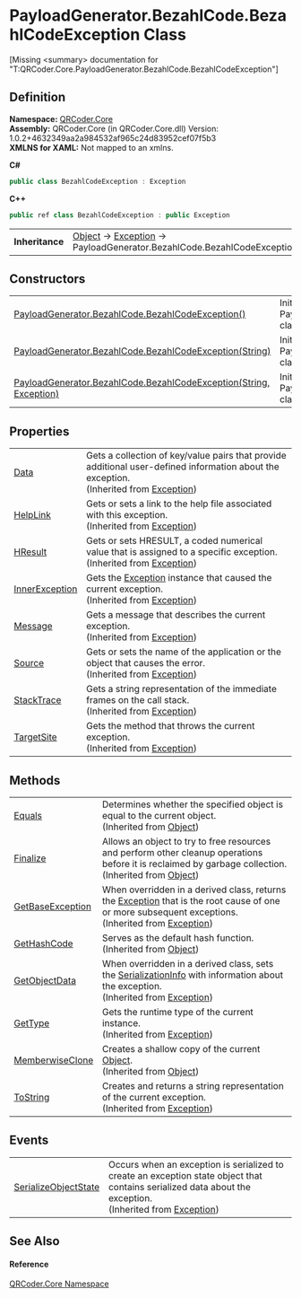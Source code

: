 # PayloadGenerator.BezahlCode.BezahlCodeException Class


\[Missing &lt;summary&gt; documentation for "T:QRCoder.Core.PayloadGenerator.BezahlCode.BezahlCodeException"\]



## Definition
**Namespace:** <a href="N_QRCoder_Core.md">QRCoder.Core</a>  
**Assembly:** QRCoder.Core (in QRCoder.Core.dll) Version: 1.0.2+4632349aa2a984532af965c24d83952cef07f5b3  
**XMLNS for XAML:** Not mapped to an xmlns.

**C#**
``` C#
public class BezahlCodeException : Exception
```
**C++**
``` C++
public ref class BezahlCodeException : public Exception
```

<table><tr><td><strong>Inheritance</strong></td><td><a href="https://learn.microsoft.com/dotnet/api/system.object" target="_blank" rel="noopener noreferrer">Object</a>  →  <a href="https://learn.microsoft.com/dotnet/api/system.exception" target="_blank" rel="noopener noreferrer">Exception</a>  →  PayloadGenerator.BezahlCode.BezahlCodeException</td></tr>
</table>



## Constructors
<table>
<tr>
<td><a href="M_QRCoder_Core_PayloadGenerator_BezahlCode_BezahlCodeException__ctor.md">PayloadGenerator.BezahlCode.BezahlCodeException()</a></td>
<td>Initializes a new instance of the PayloadGenerator.BezahlCode.BezahlCodeException class</td></tr>
<tr>
<td><a href="M_QRCoder_Core_PayloadGenerator_BezahlCode_BezahlCodeException__ctor_1.md">PayloadGenerator.BezahlCode.BezahlCodeException(String)</a></td>
<td>Initializes a new instance of the PayloadGenerator.BezahlCode.BezahlCodeException class</td></tr>
<tr>
<td><a href="M_QRCoder_Core_PayloadGenerator_BezahlCode_BezahlCodeException__ctor_2.md">PayloadGenerator.BezahlCode.BezahlCodeException(String, Exception)</a></td>
<td>Initializes a new instance of the PayloadGenerator.BezahlCode.BezahlCodeException class</td></tr>
</table>

## Properties
<table>
<tr>
<td><a href="https://learn.microsoft.com/dotnet/api/system.exception.data" target="_blank" rel="noopener noreferrer">Data</a></td>
<td>Gets a collection of key/value pairs that provide additional user-defined information about the exception.<br />(Inherited from <a href="https://learn.microsoft.com/dotnet/api/system.exception" target="_blank" rel="noopener noreferrer">Exception</a>)</td></tr>
<tr>
<td><a href="https://learn.microsoft.com/dotnet/api/system.exception.helplink" target="_blank" rel="noopener noreferrer">HelpLink</a></td>
<td>Gets or sets a link to the help file associated with this exception.<br />(Inherited from <a href="https://learn.microsoft.com/dotnet/api/system.exception" target="_blank" rel="noopener noreferrer">Exception</a>)</td></tr>
<tr>
<td><a href="https://learn.microsoft.com/dotnet/api/system.exception.hresult" target="_blank" rel="noopener noreferrer">HResult</a></td>
<td>Gets or sets HRESULT, a coded numerical value that is assigned to a specific exception.<br />(Inherited from <a href="https://learn.microsoft.com/dotnet/api/system.exception" target="_blank" rel="noopener noreferrer">Exception</a>)</td></tr>
<tr>
<td><a href="https://learn.microsoft.com/dotnet/api/system.exception.innerexception" target="_blank" rel="noopener noreferrer">InnerException</a></td>
<td>Gets the <a href="https://learn.microsoft.com/dotnet/api/system.exception" target="_blank" rel="noopener noreferrer">Exception</a> instance that caused the current exception.<br />(Inherited from <a href="https://learn.microsoft.com/dotnet/api/system.exception" target="_blank" rel="noopener noreferrer">Exception</a>)</td></tr>
<tr>
<td><a href="https://learn.microsoft.com/dotnet/api/system.exception.message" target="_blank" rel="noopener noreferrer">Message</a></td>
<td>Gets a message that describes the current exception.<br />(Inherited from <a href="https://learn.microsoft.com/dotnet/api/system.exception" target="_blank" rel="noopener noreferrer">Exception</a>)</td></tr>
<tr>
<td><a href="https://learn.microsoft.com/dotnet/api/system.exception.source" target="_blank" rel="noopener noreferrer">Source</a></td>
<td>Gets or sets the name of the application or the object that causes the error.<br />(Inherited from <a href="https://learn.microsoft.com/dotnet/api/system.exception" target="_blank" rel="noopener noreferrer">Exception</a>)</td></tr>
<tr>
<td><a href="https://learn.microsoft.com/dotnet/api/system.exception.stacktrace" target="_blank" rel="noopener noreferrer">StackTrace</a></td>
<td>Gets a string representation of the immediate frames on the call stack.<br />(Inherited from <a href="https://learn.microsoft.com/dotnet/api/system.exception" target="_blank" rel="noopener noreferrer">Exception</a>)</td></tr>
<tr>
<td><a href="https://learn.microsoft.com/dotnet/api/system.exception.targetsite" target="_blank" rel="noopener noreferrer">TargetSite</a></td>
<td>Gets the method that throws the current exception.<br />(Inherited from <a href="https://learn.microsoft.com/dotnet/api/system.exception" target="_blank" rel="noopener noreferrer">Exception</a>)</td></tr>
</table>

## Methods
<table>
<tr>
<td><a href="https://learn.microsoft.com/dotnet/api/system.object.equals#system-object-equals(system-object)" target="_blank" rel="noopener noreferrer">Equals</a></td>
<td>Determines whether the specified object is equal to the current object.<br />(Inherited from <a href="https://learn.microsoft.com/dotnet/api/system.object" target="_blank" rel="noopener noreferrer">Object</a>)</td></tr>
<tr>
<td><a href="https://learn.microsoft.com/dotnet/api/system.object.finalize" target="_blank" rel="noopener noreferrer">Finalize</a></td>
<td>Allows an object to try to free resources and perform other cleanup operations before it is reclaimed by garbage collection.<br />(Inherited from <a href="https://learn.microsoft.com/dotnet/api/system.object" target="_blank" rel="noopener noreferrer">Object</a>)</td></tr>
<tr>
<td><a href="https://learn.microsoft.com/dotnet/api/system.exception.getbaseexception" target="_blank" rel="noopener noreferrer">GetBaseException</a></td>
<td>When overridden in a derived class, returns the <a href="https://learn.microsoft.com/dotnet/api/system.exception" target="_blank" rel="noopener noreferrer">Exception</a> that is the root cause of one or more subsequent exceptions.<br />(Inherited from <a href="https://learn.microsoft.com/dotnet/api/system.exception" target="_blank" rel="noopener noreferrer">Exception</a>)</td></tr>
<tr>
<td><a href="https://learn.microsoft.com/dotnet/api/system.object.gethashcode" target="_blank" rel="noopener noreferrer">GetHashCode</a></td>
<td>Serves as the default hash function.<br />(Inherited from <a href="https://learn.microsoft.com/dotnet/api/system.object" target="_blank" rel="noopener noreferrer">Object</a>)</td></tr>
<tr>
<td><a href="https://learn.microsoft.com/dotnet/api/system.exception.getobjectdata" target="_blank" rel="noopener noreferrer">GetObjectData</a></td>
<td>When overridden in a derived class, sets the <a href="https://learn.microsoft.com/dotnet/api/system.runtime.serialization.serializationinfo" target="_blank" rel="noopener noreferrer">SerializationInfo</a> with information about the exception.<br />(Inherited from <a href="https://learn.microsoft.com/dotnet/api/system.exception" target="_blank" rel="noopener noreferrer">Exception</a>)</td></tr>
<tr>
<td><a href="https://learn.microsoft.com/dotnet/api/system.exception.gettype" target="_blank" rel="noopener noreferrer">GetType</a></td>
<td>Gets the runtime type of the current instance.<br />(Inherited from <a href="https://learn.microsoft.com/dotnet/api/system.exception" target="_blank" rel="noopener noreferrer">Exception</a>)</td></tr>
<tr>
<td><a href="https://learn.microsoft.com/dotnet/api/system.object.memberwiseclone" target="_blank" rel="noopener noreferrer">MemberwiseClone</a></td>
<td>Creates a shallow copy of the current <a href="https://learn.microsoft.com/dotnet/api/system.object" target="_blank" rel="noopener noreferrer">Object</a>.<br />(Inherited from <a href="https://learn.microsoft.com/dotnet/api/system.object" target="_blank" rel="noopener noreferrer">Object</a>)</td></tr>
<tr>
<td><a href="https://learn.microsoft.com/dotnet/api/system.exception.tostring" target="_blank" rel="noopener noreferrer">ToString</a></td>
<td>Creates and returns a string representation of the current exception.<br />(Inherited from <a href="https://learn.microsoft.com/dotnet/api/system.exception" target="_blank" rel="noopener noreferrer">Exception</a>)</td></tr>
</table>

## Events
<table>
<tr>
<td><a href="https://learn.microsoft.com/dotnet/api/system.exception.serializeobjectstate" target="_blank" rel="noopener noreferrer">SerializeObjectState</a></td>
<td>Occurs when an exception is serialized to create an exception state object that contains serialized data about the exception.<br />(Inherited from <a href="https://learn.microsoft.com/dotnet/api/system.exception" target="_blank" rel="noopener noreferrer">Exception</a>)</td></tr>
</table>

## See Also


#### Reference
<a href="N_QRCoder_Core.md">QRCoder.Core Namespace</a>  
